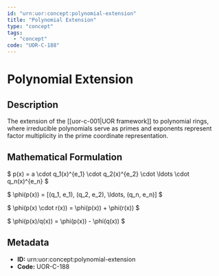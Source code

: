 ```yaml
---
id: "urn:uor:concept:polynomial-extension"
title: "Polynomial Extension"
type: "concept"
tags:
  - "concept"
code: "UOR-C-188"
---
```


# Polynomial Extension

## Description

The extension of the [[uor-c-001|UOR framework]] to polynomial rings, where irreducible polynomials serve as primes and exponents represent factor multiplicity in the prime coordinate representation.

## Mathematical Formulation

$
p(x) = a \cdot q_1(x)^{e_1} \cdot q_2(x)^{e_2} \cdot \ldots \cdot q_n(x)^{e_n}
$

$
\phi(p(x)) = [(q_1, e_1), (q_2, e_2), \ldots, (q_n, e_n)]
$

$
\phi(p(x) \cdot r(x)) = \phi(p(x)) + \phi(r(x))
$

$
\phi(p(x)/q(x)) = \phi(p(x)) - \phi(q(x))
$

## Metadata

- **ID:** urn:uor:concept:polynomial-extension
- **Code:** UOR-C-188
